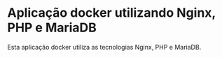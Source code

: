 # Aplicação docker utilizando Nginx, PHP e MariaDB
Esta aplicação docker utiliza as tecnologias Nginx, PHP e MariaDB.
